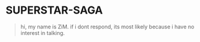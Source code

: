 # SUPERSTAR-SAGA
> hi, my name is ZiM. if i dont respond, its most likely because i have no interest in talking. 

